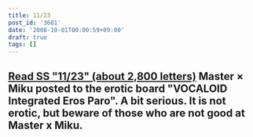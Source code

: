 ```yaml
---
title: 11/23
post_id: '3681'
date: '2008-10-01T00:00:59+09:00'
draft: true
tags: []
---
```


## [Read SS "11/23" (about 2,800 letters)](/tag/1123) **Master × Miku posted to the erotic board "VOCALOID Integrated Eros Paro". A bit serious.** It is not erotic, but beware of those who are not good at Master x Miku.
